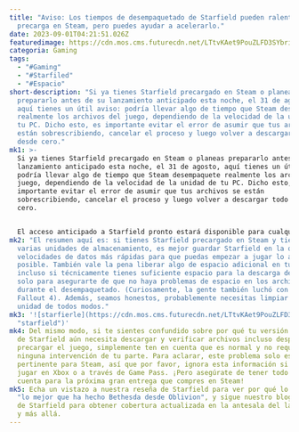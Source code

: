 ```yaml
---
title: "Aviso: Los tiempos de desempaquetado de Starfield pueden ralentizar la
  precarga en Steam, pero puedes ayudar a acelerarlo."
date: 2023-09-01T04:21:51.026Z
featuredimage: https://cdn.mos.cms.futurecdn.net/LTtvKAet9PouZLFD3SYbri-970-80.jpg.webp
categoria: Gaming
tags:
  - "#Gaming"
  - "#Starfiled"
  - "#Espacio"
short-description: "Si ya tienes Starfield precargado en Steam o planeas
  prepararlo antes de su lanzamiento anticipado esta noche, el 31 de agosto,
  aquí tienes un útil aviso: podría llevar algo de tiempo que Steam desempaquete
  realmente los archivos del juego, dependiendo de la velocidad de la unidad de
  tu PC. Dicho esto, es importante evitar el error de asumir que tus archivos se
  están sobrescribiendo, cancelar el proceso y luego volver a descargar todo
  desde cero."
mk1: >-
  Si ya tienes Starfield precargado en Steam o planeas prepararlo antes de su
  lanzamiento anticipado esta noche, el 31 de agosto, aquí tienes un útil aviso:
  podría llevar algo de tiempo que Steam desempaquete realmente los archivos del
  juego, dependiendo de la velocidad de la unidad de tu PC. Dicho esto, es
  importante evitar el error de asumir que tus archivos se están
  sobrescribiendo, cancelar el proceso y luego volver a descargar todo desde
  cero.


  El acceso anticipado a Starfield pronto estará disponible para cualquier persona con una edición Premium o de Coleccionista del juego preordenado, pero aquellos con la versión de Steam no podrán jugar en el momento exacto en que se inicie a las 5 p.m. PST / 8 p.m. EST. Esa es la hora en que Steam comenzará a desempaquetar los archivos que has predescargado, y la velocidad a la que lo hará depende en gran medida de la unidad en la que tengas instalado el juego. Esto significa que si tienes un SSD más pequeño o un HDD lento, el desempaquetado podría llevar mucho más tiempo de lo que hubiera sido si hubieras instalado el juego en un dispositivo de almacenamiento más grande y rápido.
mk2: "El resumen aquí es: si tienes Starfield precargado en Steam y tienes
  varias unidades de almacenamiento, es mejor guardar Starfield en la que tenga
  velocidades de datos más rápidas para que puedas empezar a jugar lo antes
  posible. También vale la pena liberar algo de espacio adicional en tu unidad,
  incluso si técnicamente tienes suficiente espacio para la descarga del juego,
  solo para asegurarte de que no haya problemas de espacio en los archivos
  durante el desempaquetado. (Curiosamente, la gente también luchó con esto en
  Fallout 4). Además, seamos honestos, probablemente necesitas limpiar esa
  unidad de todos modos."
mk3: '![starfierle](https://cdn.mos.cms.futurecdn.net/LTtvKAet9PouZLFD3SYbri-970-80.jpg.webp
  "starfield")'
mk4: Del mismo modo, si te sientes confundido sobre por qué tu versión de Steam
  de Starfield aún necesita descargar y verificar archivos incluso después de
  precargar el juego, simplemente ten en cuenta que es normal y no requiere
  ninguna intervención de tu parte. Para aclarar, este problema solo es
  pertinente para Steam, así que por favor, ignora esta información si planeas
  jugar en Xbox o a través de Game Pass. ¡Pero asegúrate de tener todo esto en
  cuenta para la próxima gran entrega que compres en Steam!
mk5: Echa un vistazo a nuestra reseña de Starfield para ver por qué lo llamamos
  "lo mejor que ha hecho Bethesda desde Oblivion", y sigue nuestro blog en vivo
  de Starfield para obtener cobertura actualizada en la antesala del lanzamiento
  y más allá.
---
```

